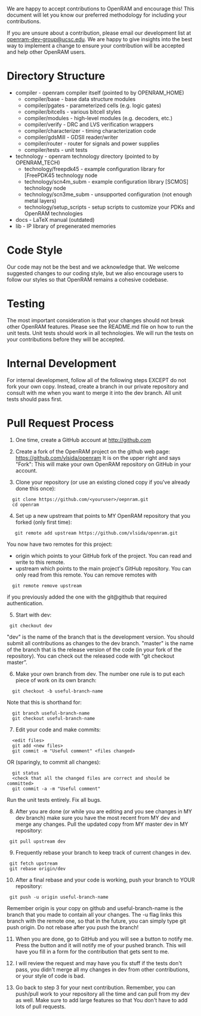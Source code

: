 We are happy to accept contributions to OpenRAM and encourage this!
This document will let you know our preferred methodology for
including your contributions.

If you are unsure about a contribution, please email our development
list at openram-dev-group@ucsc.edu. We are happy to give insights into
the best way to implement a change to ensure your contribution will be
accepted and help other OpenRAM users.

# Directory Structure

* compiler - openram compiler itself (pointed to by OPENRAM_HOME)
  * compiler/base - base data structure modules
  * compiler/pgates - parameterized cells (e.g. logic gates)
  * compiler/bitcells - various bitcell styles
  * compiler/modules - high-level modules (e.g. decoders, etc.)
  * compiler/verify - DRC and LVS verification wrappers
  * compiler/characterizer - timing characterization code
  * compiler/gdsMill - GDSII reader/writer
  * compiler/router - router for signals and power supplies
  * compiler/tests - unit tests
* technology - openram technology directory (pointed to by OPENRAM_TECH)
  * technology/freepdk45 - example configuration library for [FreePDK45 technology node
  * technology/scn4m_subm - example configuration library [SCMOS] technology node
  * technology/scn3me_subm - unsupported configuration (not enough metal layers)
  * technology/setup_scripts - setup scripts to customize your PDKs and OpenRAM technologies
* docs - LaTeX manual (outdated)
* lib - IP library of pregenerated memories

# Code Style

Our code may not be the best and we acknowledge that. We welcome 
suggested changes to our coding style, but we also encourage users
to follow our styles so that OpenRAM remains a cohesive codebase.

# Testing

The most important consideration is that your changes should not break
other OpenRAM features. Please see the README.md file on how to run
the unit tests. Unit tests should work in all technologies. We will run
the tests on your contributions before they will be accepted.

# Internal Development

For internal development, follow all of the following steps EXCEPT
do not fork your own copy. Instead, create a branch in our private repository
and consult with me when you want to merge it into the dev branch.
All unit tests should pass first.

# Pull Request Process

1. One time, create a GitHub account at http://github.com

2. Create a fork of the OpenRAM project on the github web page:
   https://github.com/vlsida/openram
   It is on the upper right and says "Fork": This will make your own
   OpenRAM repository on GitHub in your account.

3. Clone your repository (or use an existing cloned copy if you've
   already done this once):
```
  git clone https://github.com/<youruser>/oepnram.git
  cd openram
```

4. Set up a new upstream that points to MY OpenRAM repository that you
   forked (only first time):
```
   git remote add upstream https://github.com/vlsida/openram.git
```
   You now have two remotes for this project:
   * origin which points to your GitHub fork of the project. You can read
     and write to this remote.
   * upstream which points to the main project's GitHub repository. You can
     only read from this remote.
   You can remove remotes with
```
  git remote remove upstream
```
   if you previously added the one with the git@github that required
   authentication.

5. Start with dev:
```
 git checkout dev
```
  "dev" is the name of the branch that 
  is the development version. You should submit all contributions as changes
  to the dev branch. "master" is the name of the branch that is the release version of the
  code (in your fork of the repository). You can check out the released
  code with "git checkout master”. 

6. Make your own branch from dev. The number one rule is to put each piece of
   work on its own branch:
```
  git checkout -b useful-branch-name
```
   Note that this is shorthand for:
```
  git branch useful-branch-name
  git checkout useful-branch-name
```

7. Edit your code and make commits:
```
  <edit files>
  git add <new files>
  git commit -m "Useful comment" <files changed>
```
   OR (sparingly, to commit all changes):
```
  git status
  <check that all the changed files are correct and should be committed>
  git commit -a -m "Useful comment"
```
   Run the unit tests entirely. Fix all bugs.

8. After you are done (or while you are editing and you see changes in
   MY dev branch) make sure you have the most recent from MY dev
   and merge any changes. Pull the updated copy from MY master dev in
   MY repository:
```
 git pull upstream dev
```

9. Frequently rebase your branch to keep track of current changes in dev. 
```
 git fetch upstream
 git rebase origin/dev
```

10. After a final rebase and your code is working, push your branch to YOUR repository:
```
 git push -u origin useful-branch-name
```
   Remember origin is your copy on github and useful-branch-name is the
   branch that you made to contain all your changes.
   The -u flag links this branch with the remote one, so that in the
   future, you can simply type git push origin. Do not rebase after you push 
   the branch!

11. When you are done, go to GitHub and you will see a button to notify
   me.  Press the button and it will notify me of your pushed branch.
   This will have you fill in a form for the contribution that gets sent
   to me.

12. I will review the request and may have you fix stuff if the tests
    don't pass, you didn't merge all my changes in dev from other
    contributions, or your style of code is bad.

13. Go back to step 3 for your next contribution. Remember, you can
    push/pull work to your repository all the time and can pull from my
    dev as well. Make sure to add large features so that You don't have
    to add lots of pull requests.
